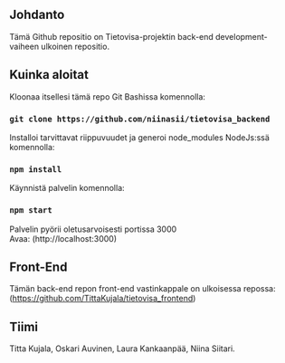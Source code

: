 ## Johdanto
Tämä Github repositio on Tietovisa-projektin back-end development-vaiheen ulkoinen repositio.

## Kuinka aloitat
Kloonaa itsellesi tämä repo Git Bashissa komennolla:

### `git clone https://github.com/niinasii/tietovisa_backend `

Installoi tarvittavat riippuvuudet ja generoi node_modules NodeJs:ssä komennolla:

### `npm install`

Käynnistä palvelin komennolla:

### `npm start`

Palvelin pyörii oletusarvoisesti portissa 3000 <br />
Avaa: (http://localhost:3000)

## Front-End

Tämän back-end repon front-end vastinkappale on ulkoisessa repossa:
(https://github.com/TittaKujala/tietovisa_frontend)

## Tiimi
Titta Kujala, Oskari Auvinen, Laura Kankaanpää, Niina Siitari.
